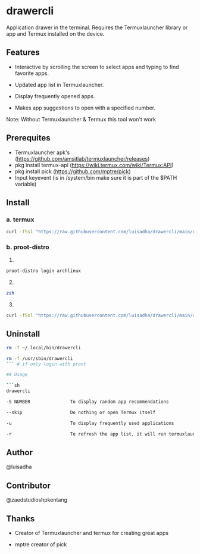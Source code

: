 
# drawercli

Application drawer in the terminal. Requires the Termuxlauncher library or app and Termux installed on the device.

## Features

- Interactive by scrolling the screen to select apps and typing to find favorite apps.

- Updated app list in Termuxlauncher.

- Display frequently opened apps.

- Makes app suggestions to open with a specified number.

Note: Without Termuxlauncher & Termux this tool won't work

## Prerequites

* Termuxlauncher apk's (https://github.com/amsitlab/termuxlauncher/releases)
* pkg install termux-api (https://wiki.termux.com/wiki/Termux:API)
* pkg install pick (https://github.com/mptre/pick)
* Input keyevent (is in /system/bin make sure it is part of the $PATH variable)


## Install

### a. termux

```sh
curl -fSsl "https://raw.githubusercontent.com/luisadha/drawercli/main/drawercli" -o ~/.local/bin/drawercli && chmod +x ~/.local/bin/drawercli
```

### b. proot-distro

1. 
 ```sh
proot-distro login archlinux
```

2. 
 ```sh
zsh
```

3. 
 ```sh
curl -fSsl "https://raw.githubusercontent.com/luisadha/drawercli/main/drawercli" -o /usr/sbin/drawercli && chmod +x /usr/sbin/drawercli
```


## Uninstall

```sh
rm -f ~/.local/bin/drawercli
```

```sh
rm -f /usr/sbin/drawercli
``` # if only login with proot

## Usage

```sh
drawercli 

-S NUMBER               To display random app recommendations

--skip                  Do nothing or open Termux itself

-u                      To display frequently used applications

-r                      To refresh the app list, it will run termuxlauncher itself
```

## Author

@luisadha 

## Contributor

@zaedstudioshpkentang

## Thanks

- Creator of Termuxlauncher and termux for creating great apps

- mptre creator of pick